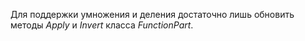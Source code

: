 Для поддержки умножения и деления достаточно лишь обновить методы *Apply* и *Invert* класса *FunctionPart*.